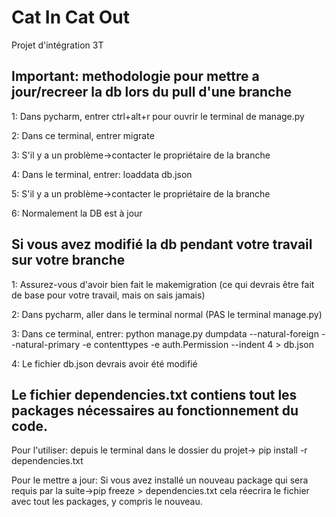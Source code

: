 # Cat In Cat Out
Projet d'intégration 3T

## Important: methodologie pour mettre a jour/recreer la db lors du pull d'une branche

1: Dans pycharm, entrer ctrl+alt+r pour ouvrir le terminal de manage.py

2: Dans ce terminal, entrer migrate

3: S'il y a un problème->contacter le propriétaire de la branche

4: Dans le terminal, entrer: loaddata db.json

5: S'il y a un problème->contacter le propriétaire de la branche

6: Normalement la DB est à jour

## Si vous avez modifié la db pendant votre travail sur votre branche

1: Assurez-vous d'avoir bien fait le makemigration (ce qui devrais être fait de base pour votre travail, mais on sais jamais)

2: Dans pycharm, aller dans le terminal normal (PAS le terminal manage.py)

3: Dans ce terminal, entrer: python manage.py dumpdata --natural-foreign --natural-primary -e contenttypes -e auth.Permission --indent 4 > db.json

4: Le fichier db.json devrais avoir été modifié

## Le fichier dependencies.txt contiens tout les packages nécessaires au fonctionnement du code.

Pour l'utiliser:
depuis le terminal dans le dossier  du projet-> pip install -r dependencies.txt

Pour le mettre a jour:
Si vous avez installé un nouveau package qui sera requis par la suite->pip freeze > dependencies.txt
cela réecrira le fichier avec tout les packages, y compris le nouveau.


